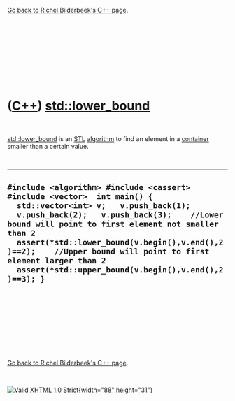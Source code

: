 

[Go back to Richel Bilderbeek's C++ page](Cpp.htm).

 

 

 

 

 

([C++](Cpp.htm)) [std::lower\_bound](CppLower_bound.htm)
========================================================

 

[std::lower\_bound](CppLower_bound.htm) is an [STL](CppStl.htm)
[algorithm](CppAlgorithm.htm) to find an element in a
[container](CppContainer.htm) smaller than a certain value.

 

  ------------------------------------------------------------------------------------------------------------------------------------------------------------------------------------------------------------------------------------------------------------------------------------------------------------------------------------------------------------------------------------------------
  ` #include <algorithm> #include <cassert> #include <vector>  int main() {   std::vector<int> v;   v.push_back(1);   v.push_back(2);   v.push_back(3);    //Lower bound will point to first element not smaller than 2   assert(*std::lower_bound(v.begin(),v.end(),2)==2);    //Upper bound will point to first element larger than 2   assert(*std::upper_bound(v.begin(),v.end(),2)==3); } `
  ------------------------------------------------------------------------------------------------------------------------------------------------------------------------------------------------------------------------------------------------------------------------------------------------------------------------------------------------------------------------------------------------

 

 

 

 

 

[Go back to Richel Bilderbeek's C++ page](Cpp.htm).



 

[![Valid XHTML 1.0 Strict](valid-xhtml10.png){width="88"
height="31"}](http://validator.w3.org/check?uri=referer)
